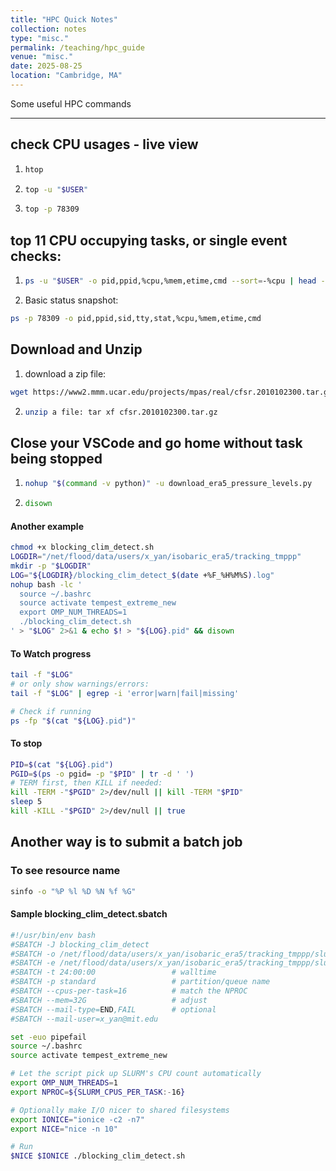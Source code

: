 ```yaml
---
title: "HPC Quick Notes"
collection: notes
type: "misc."
permalink: /teaching/hpc_guide
venue: "misc."
date: 2025-08-25
location: "Cambridge, MA"
---
```


Some useful HPC commands

---

## check CPU usages - live view
1. ```bash
   htop 
   ```
2. ```bash
   top -u "$USER"
   ```
3. ```bash
   top -p 78309
   ```

## top 11 CPU occupying tasks, or single event checks:
1. ```bash
   ps -u "$USER" -o pid,ppid,%cpu,%mem,etime,cmd --sort=-%cpu | head -n 11
   ```
2. Basic status snapshot:
```bash
ps -p 78309 -o pid,ppid,sid,tty,stat,%cpu,%mem,etime,cmd
```

## Download and Unzip
1. download a zip file:
```bash
wget https://www2.mmm.ucar.edu/projects/mpas/real/cfsr.2010102300.tar.gz
```
2. ```bash
   unzip a file: tar xf cfsr.2010102300.tar.gz
   ```

## Close your VSCode and go home without task being stopped
1. ```bash
   nohup "$(command -v python)" -u download_era5_pressure_levels.py   > logs/era5_$(date +%F_%H%M).log 2>&1 & echo $! > era5.pid
   ```
2. ```bash
   disown
   ```

#### Another example
```bash
chmod +x blocking_clim_detect.sh
LOGDIR="/net/flood/data/users/x_yan/isobaric_era5/tracking_tmppp"
mkdir -p "$LOGDIR"
LOG="${LOGDIR}/blocking_clim_detect_$(date +%F_%H%M%S).log"
nohup bash -lc '
  source ~/.bashrc
  source activate tempest_extreme_new
  export OMP_NUM_THREADS=1
  ./blocking_clim_detect.sh
' > "$LOG" 2>&1 & echo $! > "${LOG}.pid" && disown
```
#### To Watch progress 
```bash
tail -f "$LOG"
# or only show warnings/errors:
tail -f "$LOG" | egrep -i 'error|warn|fail|missing'

# Check if running
ps -fp "$(cat "${LOG}.pid")"
```

#### To stop
```bash
PID=$(cat "${LOG}.pid")
PGID=$(ps -o pgid= -p "$PID" | tr -d ' ')
# TERM first, then KILL if needed:
kill -TERM -"$PGID" 2>/dev/null || kill -TERM "$PID"
sleep 5
kill -KILL -"$PGID" 2>/dev/null || true
```

## Another way is to submit a batch job
### To see resource name
```bash
sinfo -o "%P %l %D %N %f %G"
```
#### Sample blocking_clim_detect.sbatch
```bash
#!/usr/bin/env bash
#SBATCH -J blocking_clim_detect
#SBATCH -o /net/flood/data/users/x_yan/isobaric_era5/tracking_tmppp/slurm-%j.out
#SBATCH -e /net/flood/data/users/x_yan/isobaric_era5/tracking_tmppp/slurm-%j.err
#SBATCH -t 24:00:00                 # walltime
#SBATCH -p standard                 # partition/queue name
#SBATCH --cpus-per-task=16          # match the NPROC
#SBATCH --mem=32G                   # adjust
#SBATCH --mail-type=END,FAIL        # optional
#SBATCH --mail-user=x_yan@mit.edu

set -euo pipefail
source ~/.bashrc
source activate tempest_extreme_new

# Let the script pick up SLURM's CPU count automatically
export OMP_NUM_THREADS=1
export NPROC=${SLURM_CPUS_PER_TASK:-16}

# Optionally make I/O nicer to shared filesystems
export IONICE="ionice -c2 -n7"
export NICE="nice -n 10"

# Run
$NICE $IONICE ./blocking_clim_detect.sh
```
